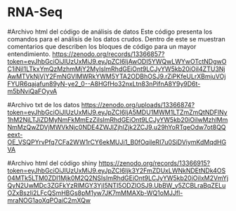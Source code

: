 # RNA-Seq

#Archivo html del código de análisis de datos
Este código presenta los comandos para el análisis de los datos crudos. Dentro de este se muestran comentarios que describen los bloques de código para un mayor entendimiento.
https://zenodo.org/records/13366857?token=eyJhbGciOiJIUzUxMiJ9.eyJpZCI6IjAwODI5YWQwLWYwOTctNDgwOC1iNjI1LTkxYmQzMzhmMjY2MyIsImRhdGEiOnt9LCJyYW5kb20iOiI4ZTU3NjAwMTVkNjVjY2FmNGVlMWRkYWM5YTA2ODBhOSJ9.rZiPKfeULrXBmjuVOjFYUR6qajafun89yN-ye2_0--A8HGfHo32nxLtn83nPifnA8Y9y9D6t-m5bNviQaFOyvA

#Archivo txt de los datos
https://zenodo.org/uploads/13366874?token=eyJhbGciOiJIUzUxMiJ9.eyJpZCI6IjA5MDU1MWM1LTZmZmQtNDFlNy1hM2NjLTJiZDMyNmFkMmEzZiIsImRhdGEiOnt9LCJyYW5kb20iOiIwMzhlMmNmMzQwZDVjMWVkNjc0NDE4ZWJlZjhlZjk2ZCJ9.u29hYoRTqeOdw7ot8QQeext-OE_VSQPYrvPfq7CFa2WW1rCY6ekMUJi1_B0fOqileRI7u0SiDViymKdMqdHGVA

#Archivo html del código shiny
https://zenodo.org/records/13366915?token=eyJhbGciOiJIUzUxMiJ9.eyJpZCI6Ijk3Y2FmZDUxLWNkNDEtNDk4OS04MTk5LTM0ZDI1Mjk0M2Q2NSIsImRhdGEiOnt9LCJyYW5kb20iOiIxM2VmYjQyN2UwMDc3ZGFkYzRlMGY3YjI5NTI5ODZlOSJ9.UbBW_y5ZCBLraBqZELuOZxBszIi2LFcQSmHBGs8pM1yw7JK7mMMAXb-WQ1oMJJfl-mraNOG1aoXqPOaiC2mXQw
